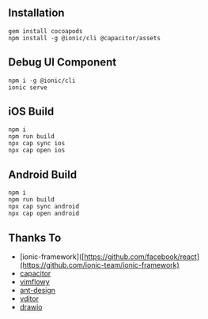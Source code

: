 ## Installation
```
gem install cocoapods
npm install -g @ionic/cli @capacitor/assets
```

## Debug UI Component
```
npm i -g @ionic/cli
ionic serve
```

## iOS Build
```
npm i
npm run build
npx cap sync ios
npx cap open ios
```

## Android Build
```
npm i
npm run build
npx cap sync android
npx cap open android
```


## Thanks To
- [ionic-framework]([https://github.com/facebook/react](https://github.com/ionic-team/ionic-framework)
- [capacitor](https://github.com/ionic-team/capacitor)
- [vimflowy](https://github.com/WuTheFWasThat/vimflowy)
- [ant-design](https://github.com/ant-design/ant-design)
- [vditor](https://github.com/Vanessa219/vditor)
- [drawio](https://github.com/jgraph/drawio)
